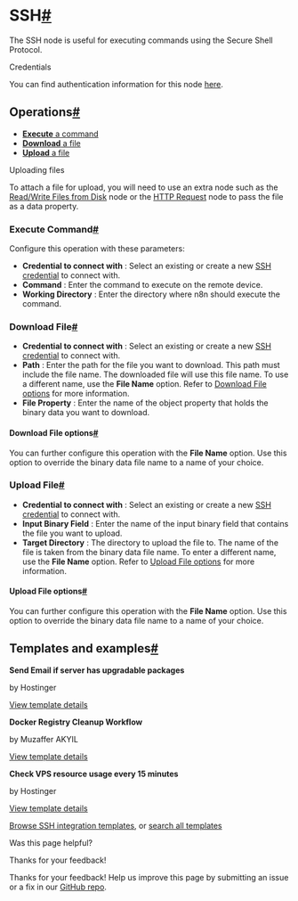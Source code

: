 [ ](https://github.com/n8n-io/n8n-docs/edit/main/docs/integrations/builtin/core-nodes/n8n-nodes-base.ssh.md "Edit this page")

# SSH[#](#ssh "Permanent link")

The SSH node is useful for executing commands using the Secure Shell Protocol.

Credentials

You can find authentication information for this node [here](../../credentials/ssh/).

## Operations[#](#operations "Permanent link")

  * [**Execute** a command](#execute-command)
  * [**Download** a file](#download-file)
  * [**Upload** a file](#upload-file)



Uploading files

To attach a file for upload, you will need to use an extra node such as the [Read/Write Files from Disk](../n8n-nodes-base.readwritefile/) node or the [HTTP Request](../n8n-nodes-base.httprequest/) node to pass the file as a data property.

### Execute Command[#](#execute-command "Permanent link")

Configure this operation with these parameters:

  * **Credential to connect with** : Select an existing or create a new [SSH credential](../../credentials/ssh/) to connect with.
  * **Command** : Enter the command to execute on the remote device.
  * **Working Directory** : Enter the directory where n8n should execute the command.



### Download File[#](#download-file "Permanent link")

  * **Credential to connect with** : Select an existing or create a new [SSH credential](../../credentials/ssh/) to connect with.
  * **Path** : Enter the path for the file you want to download. This path must include the file name. The downloaded file will use this file name. To use a different name, use the **File Name** option. Refer to [Download File options](#download-file-options) for more information.
  * **File Property** : Enter the name of the object property that holds the binary data you want to download.



#### Download File options[#](#download-file-options "Permanent link")

You can further configure this operation with the **File Name** option. Use this option to override the binary data file name to a name of your choice.

### Upload File[#](#upload-file "Permanent link")

  * **Credential to connect with** : Select an existing or create a new [SSH credential](../../credentials/ssh/) to connect with.
  * **Input Binary Field** : Enter the name of the input binary field that contains the file you want to upload.
  * **Target Directory** : The directory to upload the file to. The name of the file is taken from the binary data file name. To enter a different name, use the **File Name** option. Refer to [Upload File options](#upload-file-options) for more information.



#### Upload File options[#](#upload-file-options "Permanent link")

You can further configure this operation with the **File Name** option. Use this option to override the binary data file name to a name of your choice.

## Templates and examples[#](#templates-and-examples "Permanent link")

**Send Email if server has upgradable packages**

by Hostinger

[View template details](https://n8n.io/workflows/2925-send-email-if-server-has-upgradable-packages/)

**Docker Registry Cleanup Workflow**

by Muzaffer AKYIL

[View template details](https://n8n.io/workflows/2835-docker-registry-cleanup-workflow/)

**Check VPS resource usage every 15 minutes**

by Hostinger

[View template details](https://n8n.io/workflows/2951-check-vps-resource-usage-every-15-minutes/)

[Browse SSH integration templates](https://n8n.io/integrations/ssh/), or [search all templates](https://n8n.io/workflows/)

Was this page helpful? 

Thanks for your feedback! 

Thanks for your feedback! Help us improve this page by submitting an issue or a fix in our [GitHub repo](https://github.com/n8n-io/n8n-docs). 
